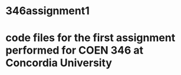 # 346assignment1
# code files for the first assignment performed for COEN 346 at Concordia University
